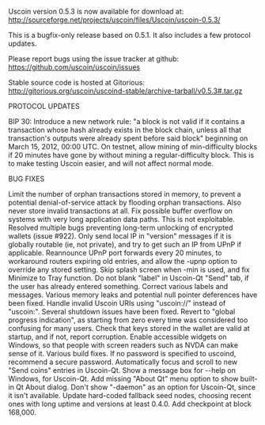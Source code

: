 Uscoin version 0.5.3 is now available for download at:
http://sourceforge.net/projects/uscoin/files/Uscoin/uscoin-0.5.3/

This is a bugfix-only release based on 0.5.1.
It also includes a few protocol updates.

Please report bugs using the issue tracker at github:
https://github.com/uscoin/uscoin/issues

Stable source code is hosted at Gitorious:
http://gitorious.org/uscoin/uscoind-stable/archive-tarball/v0.5.3#.tar.gz

PROTOCOL UPDATES

BIP 30: Introduce a new network rule: "a block is not valid if it contains a transaction whose hash already exists in the block chain, unless all that transaction's outputs were already spent before said block" beginning on March 15, 2012, 00:00 UTC.
On testnet, allow mining of min-difficulty blocks if 20 minutes have gone by without mining a regular-difficulty block. This is to make testing Uscoin easier, and will not affect normal mode.

BUG FIXES

Limit the number of orphan transactions stored in memory, to prevent a potential denial-of-service attack by flooding orphan transactions. Also never store invalid transactions at all.
Fix possible buffer overflow on systems with very long application data paths. This is not exploitable.
Resolved multiple bugs preventing long-term unlocking of encrypted wallets
(issue #922).
Only send local IP in "version" messages if it is globally routable (ie, not private), and try to get such an IP from UPnP if applicable.
Reannounce UPnP port forwards every 20 minutes, to workaround routers expiring old entries, and allow the -upnp option to override any stored setting.
Skip splash screen when -min is used, and fix Minimize to Tray function.
Do not blank "label" in Uscoin-Qt "Send" tab, if the user has already entered something.
Correct various labels and messages.
Various memory leaks and potential null pointer deferences have been fixed.
Handle invalid Uscoin URIs using "uscoin://" instead of "uscoin:".
Several shutdown issues have been fixed.
Revert to "global progress indication", as starting from zero every time was considered too confusing for many users.
Check that keys stored in the wallet are valid at startup, and if not, report corruption.
Enable accessible widgets on Windows, so that people with screen readers such as NVDA can make sense of it.
Various build fixes.
If no password is specified to uscoind, recommend a secure password.
Automatically focus and scroll to new "Send coins" entries in Uscoin-Qt.
Show a message box for --help on Windows, for Uscoin-Qt.
Add missing "About Qt" menu option to show built-in Qt About dialog.
Don't show "-daemon" as an option for Uscoin-Qt, since it isn't available.
Update hard-coded fallback seed nodes, choosing recent ones with long uptime and versions at least 0.4.0.
Add checkpoint at block 168,000.
